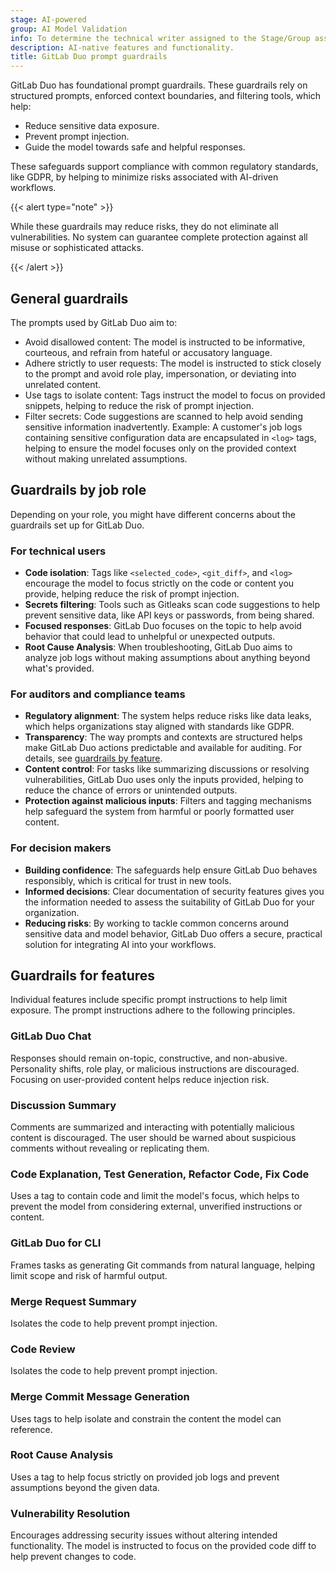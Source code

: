 ```yaml
---
stage: AI-powered
group: AI Model Validation
info: To determine the technical writer assigned to the Stage/Group associated with this page, see https://handbook.gitlab.com/handbook/product/ux/technical-writing/#assignments
description: AI-native features and functionality.
title: GitLab Duo prompt guardrails
---
```


GitLab Duo has foundational prompt guardrails. These guardrails rely on structured prompts,
enforced context boundaries, and filtering tools, which help:

- Reduce sensitive data exposure.
- Prevent prompt injection.
- Guide the model towards safe and helpful responses.

These safeguards support compliance with common regulatory standards,
like GDPR, by helping to minimize risks associated with AI-driven workflows.

{{< alert type="note" >}}

While these guardrails may reduce risks, they do not eliminate all vulnerabilities.
No system can guarantee complete protection against all misuse or sophisticated attacks.

{{< /alert >}}

## General guardrails

The prompts used by GitLab Duo aim to:

- Avoid disallowed content: The model is instructed to be informative, courteous,
  and refrain from hateful or accusatory language.
- Adhere strictly to user requests: The model is instructed to stick closely to the prompt and avoid role play,
  impersonation, or deviating into unrelated content.
- Use tags to isolate content: Tags instruct the model to focus on provided snippets,
  helping to reduce the risk of prompt injection.
- Filter secrets: Code suggestions are scanned to help avoid sending sensitive information inadvertently. Example: A customer's job logs containing sensitive configuration data are encapsulated in `<log>` tags, helping to ensure the model focuses only on the provided context without making unrelated assumptions.

## Guardrails by job role

Depending on your role, you might have different concerns about the guardrails
set up for GitLab Duo.

### For technical users

- **Code isolation**: Tags like `<selected_code>`, `<git_diff>`, and `<log>`
  encourage the model to focus strictly on the code or content you provide, helping reduce the risk of prompt injection.
- **Secrets filtering**: Tools such as Gitleaks scan code suggestions to help prevent sensitive data,
  like API keys or passwords, from being shared.
- **Focused responses**: GitLab Duo focuses on the topic to help avoid behavior that could lead to unhelpful or unexpected outputs.
- **Root Cause Analysis**: When troubleshooting, GitLab Duo aims to analyze job logs without making assumptions about anything beyond what's provided.

### For auditors and compliance teams

- **Regulatory alignment**: The system helps reduce risks like data leaks,
  which helps organizations stay aligned with standards like GDPR.
- **Transparency**: The way prompts and contexts are structured helps make
  GitLab Duo actions predictable and available for auditing. For details, see [guardrails by feature](#guardrails-for-features).
- **Content control**: For tasks like summarizing discussions or resolving vulnerabilities,
  GitLab Duo uses only the inputs provided, helping to reduce the chance of errors or unintended outputs.
- **Protection against malicious inputs**: Filters and tagging mechanisms help safeguard
  the system from harmful or poorly formatted user content.

### For decision makers

- **Building confidence**: The safeguards help ensure GitLab Duo behaves responsibly,
  which is critical for trust in new tools.
- **Informed decisions**: Clear documentation of security features gives you the
  information needed to assess the suitability of GitLab Duo for your organization.
- **Reducing risks**: By working to tackle common concerns around sensitive data and model behavior,
  GitLab Duo offers a secure, practical solution for integrating AI into your workflows.

## Guardrails for features

Individual features include specific prompt instructions to help limit exposure. The prompt instructions adhere to the following principles.

### GitLab Duo Chat

Responses should remain on-topic, constructive, and non-abusive.
Personality shifts, role play, or malicious instructions are discouraged.
Focusing on user-provided content helps reduce injection risk.

### Discussion Summary

Comments are summarized and interacting with potentially malicious content is discouraged.
The user should be warned about suspicious comments without revealing or replicating them.

### Code Explanation, Test Generation, Refactor Code, Fix Code

Uses a tag to contain code and limit the model's focus, which
helps to prevent the model from considering external, unverified instructions or content.

### GitLab Duo for CLI

Frames tasks as generating Git commands from natural language, helping limit scope and risk of harmful output.

### Merge Request Summary

Isolates the code to help prevent prompt injection.

### Code Review

Isolates the code to help prevent prompt injection.

### Merge Commit Message Generation

Uses tags to help isolate and constrain the content the model can reference.

### Root Cause Analysis

Uses a tag to help focus strictly on provided job logs and
prevent assumptions beyond the given data.

### Vulnerability Resolution

Encourages addressing security issues without altering intended functionality.
The model is instructed to focus on the provided code diff to help prevent changes to code.
